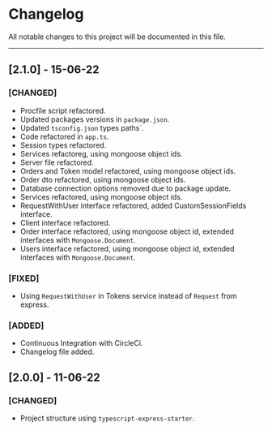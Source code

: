 # Changelog

All notable changes to this project will be documented in this file.

---

## [2.1.0] - 15-06-22

### [CHANGED]

- Procfile script refactored.
- Updated packages versions in `package.json`.
- Updated `tsconfig.json` types paths`.
- Code refactored in `app.ts`.
- Session types refactored.
- Services refactoreg, using mongoose object ids.
- Server file refactored.
- Orders and Token model refactored, using mongoose object ids.
- Order dto refactored, using mongoose object ids.
- Database connection options removed due to package update.
- Services refactored, using mongoose object ids.
- RequestWithUser interface refactored, added CustomSessionFields interface.
- Client interface refactored.
- Order interface refactored, using mongoose object id, extended interfaces with `Mongoose.Document`.
- Users interface refactored, using mongoose object id, extended interfaces with `Mongoose.Document`.

### [FIXED]

- Using `RequestWithUser` in Tokens service instead of `Request` from express.

### [ADDED]

- Continuous Integration with CircleCi.
- Changelog file added.

## [2.0.0] - 11-06-22

### [CHANGED]

- Project structure using `typescript-express-starter`.
